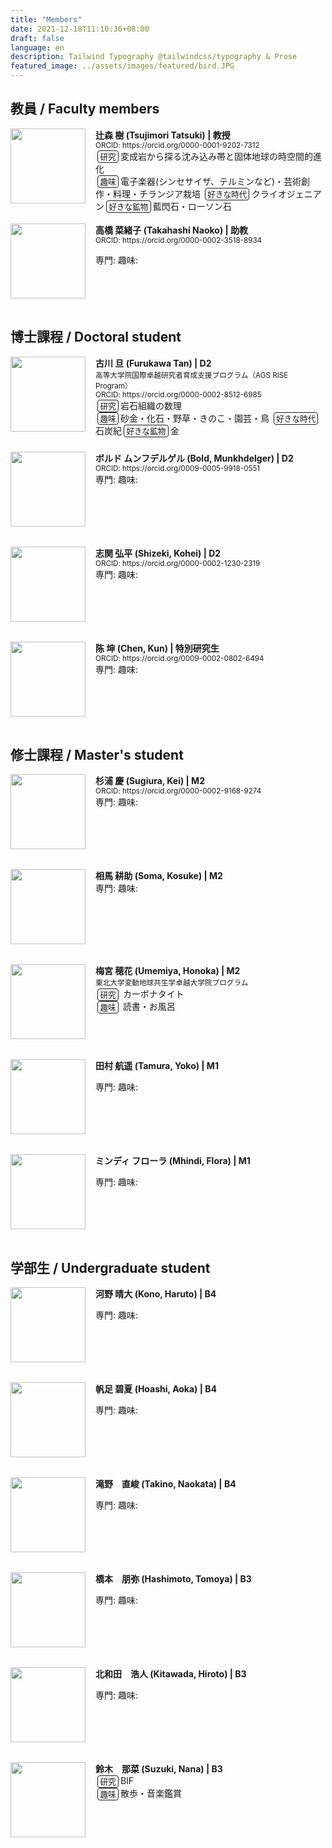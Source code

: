 ```yaml
---
title: "Members"
date: 2021-12-18T11:10:36+08:00
draft: false
language: en
description: Tailwind Typography @tailwindcss/typography & Prose
featured_image: ../assets/images/featured/bird.JPG
---
```

<!-- Markdown の上部などで <style> を書ける環境なら -->
<style>
.img-left {
  float: left;
  width: 120px;          /* 写真サイズ */
  margin: 0 1rem 1rem 0; /* 右と下に余白 */
}
.photo-box{
  /* ↓ これだけで内部の float が div の外へはみ出さない */
  overflow: hidden;        /* 親に BFC を作らせる */
  margin-bottom: 1rem;     /* ブロック間の余白 */
}

.thumb{
  float: left;
  width: 120px;
  margin: 0 1rem 1rem 0;   /* 右と下に余白 */
}
.boldsymbol {
   font-weight:bold;
}
.box {
  font-size: 0.9em;
  margin: 0rem 0.2rem 0rem 0.2rem;   /* 右と下に余白 */
  padding: 0.1rem 0.2rem 0.1rem 0.2rem;   /* 右と下に余白 */
  border: solid 1px;
  border-radius: 4px;
}

</style>

## 教員 / Faculty members



<div class="photo-box">
<img src="/images/members/TatsukiTsujimori.jpg" class="thumb">
<span class = boldsymbol>辻森 樹 (Tsujimori Tatsuki) | 教授</span>
<br>
<small>ORCID: https://orcid.org/0000-0001-9202-7312</small>
<br>
<span class="box">研究</span>変成岩から探る沈み込み帯と固体地球の時空間的進化
<br>
<span class="box">趣味</span>電子楽器(シンセサイザ、テルミンなど)・芸術創作・料理・チランジア栽培 <span class="box">好きな時代</span>クライオジェニアン<span class="box">好きな鉱物</span>藍閃石・ローソン石
<br>
</div>



<div class="photo-box">
<img src="/images/acon.jpg" class="thumb">
<span class = boldsymbol>高橋 菜緒子 (Takahashi Naoko) | 助教 </span>
<br>
<small>ORCID: https://orcid.org/0000-0002-3518-8934</small>

専門:
趣味:
</div>


## 博士課程 / Doctoral student


<div class="photo-box">
<img src="/images/members/TanFurukawa.jpg" class="thumb">
<span class=boldsymbol>古川 旦 (Furukawa Tan) | D2 </span>
<br>
<small>高等大学院国際卓越研究者育成支援プログラム（AGS RISE Program）</small>
<br>
<small>ORCID: https://orcid.org/0000-0002-8512-6985</small>
<br>
<span class="box">研究</span>岩石組織の数理
<br>
<span class="box">趣味</span>砂金・化石・野草・きのこ・園芸・鳥
<span class="box">好きな時代</span>石炭紀<span class="box">好きな鉱物</span>金
<br>
</div>



<div class="photo-box">
<img src="/images/acon.jpg" class="thumb">
<span class=boldsymbol>ボルド ムンフデルゲル (Bold, Munkhdelger) | D2</span>
<br>
<small>ORCID: https://orcid.org/0009-0005-9918-0551</small>
<br>
専門:
趣味:
<br>
</div>


<div class="photo-box">
<img src="/images/acon.jpg" class="thumb">
<span class=boldsymbol>志関 弘平 (Shizeki, Kohei) |  D2</span>
<br>
<small>ORCID: https://orcid.org/0000-0002-1230-2319</small>
<br>
専門:
趣味:
<br>
</div>


<div class="photo-box">
<img src="/images/acon.jpg" class="thumb">
<span class=boldsymbol>陈 坤 (Chen, Kun) | 特別研究生</span>
<br>
<small>ORCID: https://orcid.org/0009-0002-0802-6494</small>
<br>
専門:
趣味:
<br>
</div>


## 修士課程 / Master's student 

<div class="photo-box">
<img src="/images/acon.jpg" class="thumb">
<span class=boldsymbol>杉浦 慶 (Sugiura, Kei) | M2</span>
<br>
<small>ORCID: https://orcid.org/0000-0002-9168-9274</small>
<br>
専門:
趣味:
<br>
</div>



<div class="photo-box">
<img src="/images/acon.jpg" class="thumb">
<span class=boldsymbol>相馬 耕助 (Soma, Kosuke) | M2</span>
<br>
専門:
趣味:
<br>
</div>


<div class="photo-box">
<img src="/images/members/HonokaUmemiya.jpg" class="thumb">
<span class=boldsymbol>梅宮 穂花 (Umemiya, Honoka) | M2</span>
<br>
<small>東北大学変動地球共生学卓越大学院プログラム</small>
<br>
<span class="box">研究</span> カーボナタイト
<br>
<span class="box">趣味</span> 読書・お風呂
<br>
<br>
</div>
<div class="photo-box">
<img src="/images/acon.jpg" class="thumb">
<span class=boldsymbol>田村 航遥 (Tamura, Yoko) | M1</span>

専門:
趣味:
</div>

<div class="photo-box">
<img src="/images/acon.jpg" class="thumb">
<span class=boldsymbol>ミンディ フローラ (Mhindi, Flora) | M1</span>

専門:
趣味:
</div>

## 学部生 / Undergraduate student

<div class="photo-box">
<img src="/images/acon.jpg" class="thumb">
<span class=boldsymbol>河野 晴大 (Kono, Haruto) | B4</span>

専門:
趣味:
</div>

<div class="photo-box">
<img src="/images/acon.jpg" class="thumb">
<span class=boldsymbol>帆足 碧夏 (Hoashi, Aoka) | B4</span>

専門:
趣味:
</div>

<div class="photo-box">
<img src="/images/acon.jpg" class="thumb">
<span class=boldsymbol>滝野　直峻 (Takino, Naokata) | B4</span>

専門:
趣味:
</div>

<div class="photo-box">
<img src="/images/acon.jpg" class="thumb">
<span class=boldsymbol>橋本　朋弥 (Hashimoto, Tomoya) | B3</span>

専門:
趣味:
</div>

<div class="photo-box">
<img src="/images/acon.jpg" class="thumb">
<span class=boldsymbol>北和田　浩人 (Kitawada, Hiroto) | B3</span>

専門:
趣味:
</div>

<div class="photo-box">
<img src="/images/members/NanaSuzuki.jpg" class="thumb">
<span class=boldsymbol>鈴木　那菜 (Suzuki, Nana) | B3</span>
<br>
<span class=box>研究</span>BIF
<br>
<span class=box>趣味</span>散歩・音楽鑑賞
<br>
</div>




